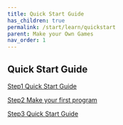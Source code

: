 ```yaml
---
title: Quick Start Guide
has_children: true
permalink: /start/learn/quickstart
parent: Make your Own Games
nav_order: 1
---
```


## Quick Start Guide

[Step1 Quick Start Guide]({{site.url}}{{site.baseurl}}/start/learn/quickstart/step1)

[Step2 Make your first program]({{site.url}}{{site.baseurl}}/start/learn/quickstart/step2)

[Step3 Quick Start Guide]({{site.url}}{{site.baseurl}}/start/learn/quickstart/step3)

